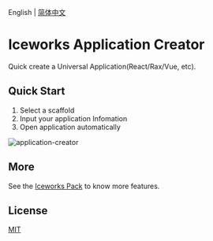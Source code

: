 English | [简体中文](./README.md)

# Iceworks Application Creator

Quick create a Universal Application(React/Rax/Vue, etc).

## Quick Start

1. Select a scaffold
2. Input your application Infomation
3. Open application automatically

![application-creator](https://img.alicdn.com/tfs/TB1hCMnJuT2gK0jSZFvXXXnFXXa-1378-874.gif)

## More

See the [Iceworks Pack](https://marketplace.visualstudio.com/items?itemName=iceworks-team.iceworks) to know more features.

## License

[MIT](https://github.com/ice-lab/iceworks/blob/master/LICENSE)
